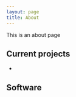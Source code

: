 ```yaml
---
layout: page
title: About
---
```


This is an about page 


## Current projects

- 



## Software





